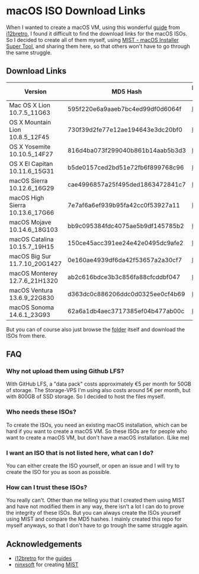# macOS ISO Download Links

When I wanted to create a macOS VM, using this wonderful [guide](https://i12bretro.github.io/tutorials/0566.html) from [i12bretro](https://www.youtube.com/@i12bretro), I found it difficult to find the download links for the macOS ISOs. So I decided to create all of them myself, using [MIST - macOS Installer Super Tool](https://github.com/ninxsoft/Mist), and sharing them here, so that others won't have to go through the same struggle.

## Download Links

| Version                            | MD5 Hash                              | Download Link                                                                                |
|------------------------------------|---------------------------------------|----------------------------------------------------------------------------------------------|
| Mac OS X Lion 10.7.5_11G63         | 595f220e6a9aaeb7bc4ed99df0d6064f      | [Download](https://data.pyenb.network/macOS/isos/Mac%20OS%20X%20Lion%2010.7.5_11G63.iso)     |
| OS X Mountain Lion 10.8.5_12F45    | 730f39d2fe77e12ae194643e3dc20bf0      | [Download](https://data.pyenb.network/macOS/isos/OS%20X%20Mountain%20Lion%2010.8.5_12F45.iso)|
| OS X Yosemite 10.10.5_14F27        | 816d4ba073f299040b861b14aab5b3d3      | [Download](https://data.pyenb.network/macOS/isos/OS%20X%20Yosemite%2010.10.5_14F27.iso)      |
| OS X El Capitan 10.11.6_15G31      | b5de0157ced2bd51e72fb6f899768c96      | [Download](https://data.pyenb.network/macOS/isos/OS%20X%20El%20Capitan%2010.11.6_15G31.iso)  |
| macOS Sierra 10.12.6_16G29         | cae4996857a25f495ded1863472841c7      | [Download](https://data.pyenb.network/macOS/isos/macOS%20Sierra%2010.12.6_16G29.iso)         |
| macOS High Sierra 10.13.6_17G66    | 7e7af6a6ef939b95fa42cc0f53927a11      | [Download](https://data.pyenb.network/macOS/isos/macOS%20High%20Sierra%2010.13.6_17G66.iso)  |
| macOS Mojave 10.14.6_18G103        | bb9c095384fdc4075ae5b9df145785b2      | [Download](https://data.pyenb.network/macOS/isos/macOS%20Mojave%2010.14.6_18G103.iso)        |
| macOS Catalina 10.15.7_19H15       | 150ce45acc391ee24e42e0495dc9afe2      | [Download](https://data.pyenb.network/macOS/isos/macOS%20Catalina%2010.15.7_19H15.iso)       |
| macOS Big Sur 11.7.10_20G1427      | 0e160ae4939df6da42f53657a2a30cf7      | [Download](https://data.pyenb.network/macOS/isos/macOS%20Big%20Sur%2011.7.10_20G1427.iso)    |
| macOS Monterey 12.7.6_21H1320      | ab2c616bdce3b3c856fa88cfcddbf047      | [Download](https://data.pyenb.network/macOS/isos/macOS%20Monterey%2012.7.6_21H1320.iso)      |
| macOS Ventura 13.6.9_22G830        | d363dc0c886206ddc0d0325ee0cf4b69      | [Download](https://data.pyenb.network/macOS/isos/macOS%20Ventura%2013.6.9_22G830.iso)        |
| macOS Sonoma 14.6.1_23G93          | 62a6a1db4aec3717385ef04b477ab00c      | [Download](https://data.pyenb.network/macOS/isos/macOS%20Sonoma%2014.6.1_23G93.iso)          |

But you can of course also just browse the [folder](https://data.pyenb.network/macOS/isos) itself and download the ISOs from there.

## FAQ

### Why not upload them using Github LFS?

With GitHub LFS, a "data pack" costs approximately €5 per month for 50GB of storage. The Storage-VPS I'm using also costs around 5€ per month, but with 800GB of SSD storage. So I decided to host the files myself.

### Who needs these ISOs?

To create the ISOs, you need an existing macOS installation, which can be hard if you want to create a macOS VM. So these ISOs are for people who want to create a macOS VM, but don't have a macOS installation. (Like me)

### I want an ISO that is not listed here, what can I do?

You can either create the ISO yourself, or open an issue and I will try to create the ISO for you as soon as possible.

### How can I trust these ISOs?

You really can't. Other than me telling you that I created them using MIST and have not modified them in any way, there isn't a lot I can do to prove the integrity of these ISOs. But you can always create the ISOs yourself using MIST and compare the MD5 hashes. I mainly created this repo for myself anyways, so that I don't have to go trough the same struggle again.

## Acknowledgements

- [i12bretro](https://www.youtube.com/@i12bretro) for the [guides](https://i12bretro.github.io/tutorials/)
- [ninxsoft](https://github.com/ninxsoft) for creating [MIST](https://github.com/ninxsoft/Mist)